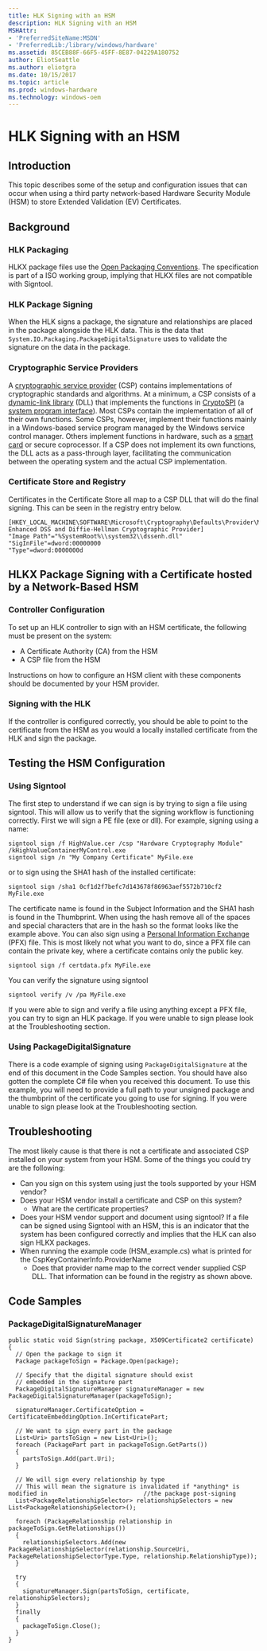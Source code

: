 ```yaml
---
title: HLK Signing with an HSM
description: HLK Signing with an HSM
MSHAttr:
- 'PreferredSiteName:MSDN'
- 'PreferredLib:/library/windows/hardware'
ms.assetid: 85CEB88F-66F5-45FF-8E87-04229A180752
author: EliotSeattle
ms.author: eliotgra
ms.date: 10/15/2017
ms.topic: article
ms.prod: windows-hardware
ms.technology: windows-oem
---
```


# HLK Signing with an HSM


## <span id="Introduction"></span><span id="introduction"></span><span id="INTRODUCTION"></span>Introduction


This topic describes some of the setup and configuration issues that can occur when using a third party network-based Hardware Security Module (HSM) to store Extended Validation (EV) Certificates.

## <span id="Background"></span><span id="background"></span><span id="BACKGROUND"></span>Background


### <span id="HLK_Packaging"></span><span id="hlk_packaging"></span><span id="HLK_PACKAGING"></span>HLK Packaging

HLKX package files use the [Open Packaging Conventions](https://en.wikipedia.org/wiki/Open_Packaging_Conventions). The specification is part of a ISO working group, implying that HLKX files are not compatible with Signtool.

### <span id="HLK_Package_Signing"></span><span id="hlk_package_signing"></span><span id="HLK_PACKAGE_SIGNING"></span>HLK Package Signing

When the HLK signs a package, the signature and relationships are placed in the package alongside the HLK data. This is the data that `System.IO.Packaging.PackageDigitalSignature` uses to validate the signature on the data in the package.

### <span id="Cryptographic_Service_Providers"></span><span id="cryptographic_service_providers"></span><span id="CRYPTOGRAPHIC_SERVICE_PROVIDERS"></span>Cryptographic Service Providers

A [cryptographic service provider](https://msdn.microsoft.com/en-us/library/windows/desktop/ms721572.aspx#-security-cryptographic-service-provider-gly) (CSP) contains implementations of cryptographic standards and algorithms. At a minimum, a CSP consists of a [dynamic-link library](https://msdn.microsoft.com/en-us/library/windows/desktop/ms721573.aspx#-security-dynamic-link-library-gly) (DLL) that implements the functions in [CryptoSPI](https://msdn.microsoft.com/en-us/library/windows/desktop/ms721572.aspx#-security-cryptospi-gly) (a [system program interface](https://msdn.microsoft.com/en-us/library/windows/desktop/ms721625.aspx#-security-system-program-interface-gly)). Most CSPs contain the implementation of all of their own functions. Some CSPs, however, implement their functions mainly in a Windows-based service program managed by the Windows service control manager. Others implement functions in hardware, such as a [smart card](https://msdn.microsoft.com/en-us/library/windows/desktop/ms721625.aspx#-security-smart-card-gly) or secure coprocessor. If a CSP does not implement its own functions, the DLL acts as a pass-through layer, facilitating the communication between the operating system and the actual CSP implementation.

### <span id="Certificate_Store_and_Registry"></span><span id="certificate_store_and_registry"></span><span id="CERTIFICATE_STORE_AND_REGISTRY"></span>Certificate Store and Registry

Certificates in the Certificate Store all map to a CSP DLL that will do the final signing. This can be seen in the registry entry below.

``` syntax
[HKEY_LOCAL_MACHINE\SOFTWARE\Microsoft\Cryptography\Defaults\Provider\Microsoft Enhanced DSS and Diffie-Hellman Cryptographic Provider]
"Image Path"="%SystemRoot%\\system32\\dssenh.dll"
"SigInFile"=dword:00000000
"Type"=dword:0000000d
```

## <span id="HLKX_Package_Signing_with_a_Certificate_hosted_by_a_Network-Based_HSM"></span><span id="hlkx_package_signing_with_a_certificate_hosted_by_a_network-based_hsm"></span><span id="HLKX_PACKAGE_SIGNING_WITH_A_CERTIFICATE_HOSTED_BY_A_NETWORK-BASED_HSM"></span>HLKX Package Signing with a Certificate hosted by a Network-Based HSM


### <span id="Controller_Configuration"></span><span id="controller_configuration"></span><span id="CONTROLLER_CONFIGURATION"></span>Controller Configuration

To set up an HLK controller to sign with an HSM certificate, the following must be present on the system:

-   A Certificate Authority (CA) from the HSM
-   A CSP file from the HSM

Instructions on how to configure an HSM client with these components should be documented by your HSM provider.

### <span id="Signing_with_the_HLK"></span><span id="signing_with_the_hlk"></span><span id="SIGNING_WITH_THE_HLK"></span>Signing with the HLK

If the controller is configured correctly, you should be able to point to the certificate from the HSM as you would a locally installed certificate from the HLK and sign the package.

## <span id="Testing_the_HSM_Configuration"></span><span id="testing_the_hsm_configuration"></span><span id="TESTING_THE_HSM_CONFIGURATION"></span>Testing the HSM Configuration


### <span id="Using_Signtool"></span><span id="using_signtool"></span><span id="USING_SIGNTOOL"></span>Using Signtool

The first step to understand if we can sign is by trying to sign a file using signtool. This will allow us to verify that the signing workflow is functioning correctly. First we will sign a PE file (exe or dll). For example, signing using a name:

``` syntax
signtool sign /f HighValue.cer /csp "Hardware Cryptography Module" /kHighValueContainerMyControl.exe
signtool sign /n "My Company Certificate" MyFile.exe
```

or to sign using the SHA1 hash of the installed certificate:

``` syntax
signtool sign /sha1 0cf1d2f7befc7d143678f86963aef5572b710cf2 MyFile.exe
```

The certificate name is found in the Subject Information and the SHA1 hash is found in the Thumbprint. When using the hash remove all of the spaces and special characters that are in the hash so the format looks like the example above. You can also sign using a [Personal Information Exchange](https://msdn.microsoft.com/en-us/library/windows/hardware/ff549703.aspx) (PFX) file. This is most likely not what you want to do, since a PFX file can contain the private key, where a certificate contains only the public key.

``` syntax
signtool sign /f certdata.pfx MyFile.exe
```

You can verify the signature using signtool

``` syntax
signtool verify /v /pa MyFile.exe
```

If you were able to sign and verify a file using anything except a PFX file, you can try to sign an HLK package. If you were unable to sign please look at the Troubleshooting section.

### <span id="Using_PackageDigitalSignature"></span><span id="using_packagedigitalsignature"></span><span id="USING_PACKAGEDIGITALSIGNATURE"></span>Using PackageDigitalSignature

There is a code example of signing using `PackageDigitalSignature` at the end of this document in the Code Samples section. You should have also gotten the complete C# file when you received this document. To use this example, you will need to provide a full path to your unsigned package and the thumbprint of the certificate you going to use for signing. If you were unable to sign please look at the Troubleshooting section.

## <span id="Troubleshooting"></span><span id="troubleshooting"></span><span id="TROUBLESHOOTING"></span>Troubleshooting


The most likely cause is that there is not a certificate and associated CSP installed on your system from your HSM. Some of the things you could try are the following:

-   Can you sign on this system using just the tools supported by your HSM vendor?
-   Does your HSM vendor install a certificate and CSP on this system?
    -   What are the certificate properties?
-   Does your HSM vendor support and document using signtool? If a file can be signed using Signtool with an HSM, this is an indicator that the system has been configured correctly and implies that the HLK can also sign HLKX packages.
-   When running the example code (HSM\_example.cs) what is printed for the CspKeyContainerInfo.ProviderName
    -   Does that provider name map to the correct vender supplied CSP DLL. That information can be found in the registry as shown above.

## <span id="Code_Samples"></span><span id="code_samples"></span><span id="CODE_SAMPLES"></span>Code Samples


### <span id="PackageDigitalSignatureManager"></span><span id="packagedigitalsignaturemanager"></span><span id="PACKAGEDIGITALSIGNATUREMANAGER"></span>PackageDigitalSignatureManager

```CSharp
public static void Sign(string package, X509Certificate2 certificate)
{
  // Open the package to sign it
  Package packageToSign = Package.Open(package);

  // Specify that the digital signature should exist 
  // embedded in the signature part
  PackageDigitalSignatureManager signatureManager = new PackageDigitalSignatureManager(packageToSign);

  signatureManager.CertificateOption = CertificateEmbeddingOption.InCertificatePart;

  // We want to sign every part in the package
  List<Uri> partsToSign = new List<Uri>();
  foreach (PackagePart part in packageToSign.GetParts())
  {
    partsToSign.Add(part.Uri);
  }

  // We will sign every relationship by type
  // This will mean the signature is invalidated if *anything* is modified in                           //the package post-signing
  List<PackageRelationshipSelector> relationshipSelectors = new List<PackageRelationshipSelector>();

  foreach (PackageRelationship relationship in packageToSign.GetRelationships())
  {
    relationshipSelectors.Add(new PackageRelationshipSelector(relationship.SourceUri, PackageRelationshipSelectorType.Type, relationship.RelationshipType));
  }

  try
  {
    signatureManager.Sign(partsToSign, certificate, relationshipSelectors);
  }
  finally
  {
    packageToSign.Close();
  }
}
                
```

 

 






